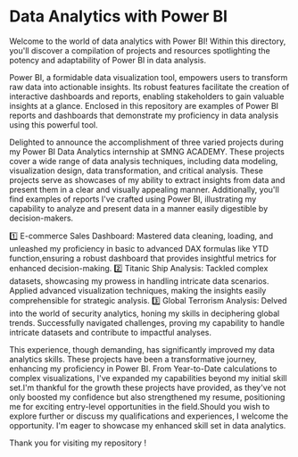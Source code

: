 # Data Analytics with Power BI

Welcome to the world of data analytics with Power BI! Within this directory, you'll discover a compilation of projects and resources spotlighting the potency and adaptability of Power BI in data analysis.

Power BI, a formidable data visualization tool, empowers users to transform raw data into actionable insights. Its robust features facilitate the creation of interactive dashboards and reports, enabling stakeholders to gain valuable insights at a glance. Enclosed in this repository are examples of Power BI reports and dashboards that demonstrate my proficiency in data analysis using this powerful tool.

Delighted to announce the accomplishment of three varied projects during my Power BI Data Analytics internship at SMNG ACADEMY. These projects cover a wide range of data analysis techniques, including data modeling, visualization design, data transformation, and critical analysis. These projects serve as showcases of my ability to extract insights from data and present them in a clear and visually appealing manner. Additionally, you'll find examples of reports I've crafted using Power BI, illustrating my capability to analyze and present data in a manner easily digestible by decision-makers.

1️⃣ E-commerce Sales Dashboard: Mastered data cleaning, loading, and unleashed my proficiency in basic to advanced DAX formulas like YTD function,ensuring a robust dashboard that provides insightful metrics for enhanced decision-making.
2️⃣ Titanic Ship Analysis: Tackled complex datasets, showcasing my prowess in handling intricate data scenarios. Applied advanced visualization techniques, making the insights easily comprehensible for strategic analysis.
3️⃣ Global Terrorism Analysis: Delved into the world of security analytics, honing my skills in deciphering global trends. Successfully navigated challenges, proving my capability to handle intricate datasets and contribute to impactful analyses.

This experience, though demanding, has significantly improved my data analytics skills. These projects have been a transformative journey, enhancing my proficiency in Power BI. From Year-to-Date calculations to complex visualizations, I've expanded my capabilities beyond my initial skill set.I'm thankful for the growth these projects have provided, as they've not only boosted my confidence but also strengthened my resume, positioning me for exciting entry-level opportunities in the field.Should you wish to explore further or discuss my qualifications and experiences, I welcome the opportunity. I'm eager to showcase my enhanced skill set in data analytics.  

Thank you for visiting my repository !

